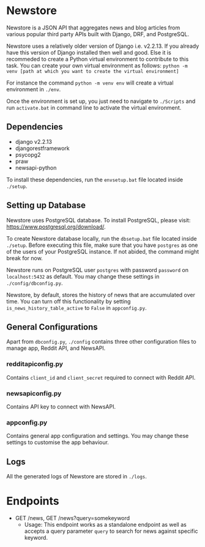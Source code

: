 # Newstore
Newstore is a JSON API that aggregates news and blog articles from various popular third party APIs built with Django, DRF, and PostgreSQL.

Newstore uses a relatively older version of Django i.e. v2.2.13. If you already have this version of Django installed then well and good. Else it is recommeded to create a Python virtual environment to contribute to this task. You can create your own virtual environment as follows:
`python -m venv [path at which you want to create the virtual environment]`

For instance the command `python -m venv env` will create a virtual environment in `./env`.

Once the environment is set up, you just need to navigate to `./Scripts` and run `activate.bat` in command line to activate the virtual environment.

## Dependencies

- django v2.2.13
- djangorestframework
- psycopg2
- praw
- newsapi-python

To install these dependencies, run the `envsetup.bat` file located inside `./setup`.

## Setting up Database
Newstore uses PostgreSQL database. To install PostgreSQL, please visit: https://www.postgresql.org/download/.

To create Newstore database locally, run the `dbsetup.bat` file located inside `./setup`. Before executing this file, make sure that you have `postgres` as one of the users of your PostgreSQL instance. If not abided, the command might break for now.

Newstore runs on PostgreSQL user `postgres` with password `password` on `localhost:5432` as default. You may change these settings in `./config/dbconfig.py`.

Newstore, by default, stores the history of news that are accumulated over time. You can turn off this functionality by setting `is_news_history_table_active` to `False` in `appconfig.py`.

## General Configurations
Apart from `dbconfig.py`, `./config` contains three other configuration files to manage app, Reddit API, and NewsAPI. 

### redditapiconfig.py
Contains `client_id` and `client_secret` required to connect with Reddit API.

### newsapiconfig.py
Contains API key to connect with NewsAPI.

### appconfig.py
Contains general app configuration and settings. You may change these settings to customise the app behaviour. 

## Logs
All the generated logs of Newstore are stored in `./logs`.

## 

# Endpoints
- GET /news, GET /news?query=somekeyword
    - Usage: This endpoint works as a standalone endpoint as well as accepts a query parameter `query` to search for news against specific keyword.